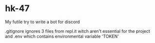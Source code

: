 # hk-47
My futile try to write a bot for discord

.gitignore ignores 3 files from repl.it witch aren't essential for the project and .env which contains environmental variable 'TOKEN'
